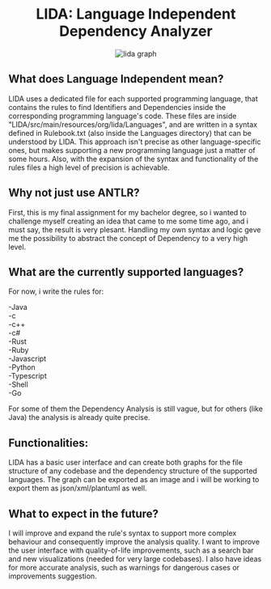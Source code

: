 <div align=center>

# LIDA: Language Independent Dependency Analyzer

![lida graph](https://github.com/user-attachments/assets/0b1f5219-1f26-40a2-93e3-361ff81ad78a)

</div>

## What does Language Independent mean?

LIDA uses a dedicated file for each supported programming language, that contains the rules to find Identifiers and Dependencies inside the corresponding programming language's code.
These files are inside "LIDA/src/main/resources/org/lida/Languages", and are written in a syntax defined in Rulebook.txt (also inside the Languages directory) that can be understood by LIDA.
This approach isn't precise as other language-specific ones, but makes supporting a new programming language just a matter of some hours.
Also, with the expansion of the syntax and functionality of the rules files a high level of precision is achievable.

## Why not just use ANTLR?

First, this is my final assignment for my bachelor degree, so i wanted to challenge myself creating an idea that came to me some time ago, and i must say, the result is very plesant.
Handling my own syntax and logic geve me the possibility to abstract the concept of Dependency to a very high level.

## What are the currently supported languages?

For now, i write the rules for:

-Java  
-c  
-c++  
-c#  
-Rust  
-Ruby  
-Javascript  
-Python  
-Typescript  
-Shell  
-Go  

For some of them the Dependency Analysis is still vague, but for others (like Java) the analysis is already quite precise.

## Functionalities:

LIDA has a basic user interface and can create both graphs for the file structure of any codebase and the dependency structure of the supported languages.
The graph can be exported as an image and i will be working to export them as json/xml/plantuml as well.

## What to expect in the future?

I will improve and expand the rule's syntax to support more complex behaviour and consequently improve the analysis quality.
I want to improve the user interface with quality-of-life improvements, such as a search bar and new visualizations (needed for very large codebases).
I also have ideas for more accurate analysis, such as warnings for dangerous cases or improvements suggestion.
